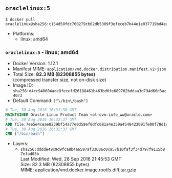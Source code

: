 ## `oraclelinux:5`

```console
$ docker pull oraclelinux@sha256:c154d50fdc760279cb62db5309f3efeceb7b44e1e037719bd4ea086f89d20ae0
```

-	Platforms:
	-	linux; amd64

### `oraclelinux:5` - linux; amd64

-	Docker Version: 1.12.1
-	Manifest MIME: `application/vnd.docker.distribution.manifest.v2+json`
-	Total Size: **82.3 MB (82308855 bytes)**  
	(compressed transfer size, not on-disk size)
-	Image ID: `sha256:d4cc940604ade8fecefd26188461b463bd0fe689702bddaa3d794d60d3ac4073`
-	Default Command: `["\/bin\/bash"]`

```dockerfile
# Tue, 30 Aug 2016 16:31:30 GMT
MAINTAINER Oracle Linux Product Team <ol-ovm-info_ww@oracle.com>
# Tue, 30 Aug 2016 16:32:37 GMT
ADD file:7ee5e4ceae8239bf54a77e0d58ef0dfc681a4e359a4548423091fe00f78d1c97 in / 
# Tue, 30 Aug 2016 16:32:37 GMT
CMD ["/bin/bash"]
```

-	Layers:
	-	`sha256:dddde49c9d9fca8b4a6597af33606c0ca57b10faf3f34d797f9115b87efad03b`  
		Last Modified: Wed, 28 Sep 2016 21:45:53 GMT  
		Size: 82.3 MB (82308855 bytes)  
		MIME: application/vnd.docker.image.rootfs.diff.tar.gzip
